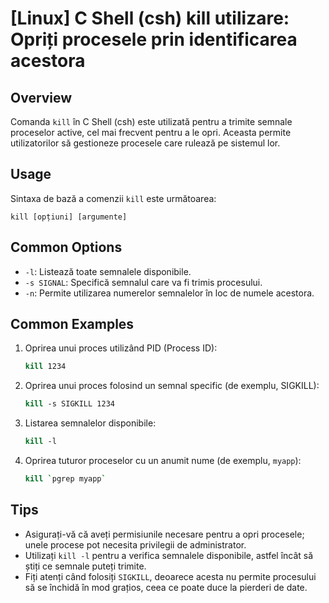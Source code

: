 # [Linux] C Shell (csh) kill utilizare: Opriți procesele prin identificarea acestora

## Overview
Comanda `kill` în C Shell (csh) este utilizată pentru a trimite semnale proceselor active, cel mai frecvent pentru a le opri. Aceasta permite utilizatorilor să gestioneze procesele care rulează pe sistemul lor.

## Usage
Sintaxa de bază a comenzii `kill` este următoarea:

```
kill [opțiuni] [argumente]
```

## Common Options
- `-l`: Listează toate semnalele disponibile.
- `-s SIGNAL`: Specifică semnalul care va fi trimis procesului.
- `-n`: Permite utilizarea numerelor semnalelor în loc de numele acestora.

## Common Examples
1. Oprirea unui proces utilizând PID (Process ID):
   ```csh
   kill 1234
   ```

2. Oprirea unui proces folosind un semnal specific (de exemplu, SIGKILL):
   ```csh
   kill -s SIGKILL 1234
   ```

3. Listarea semnalelor disponibile:
   ```csh
   kill -l
   ```

4. Oprirea tuturor proceselor cu un anumit nume (de exemplu, `myapp`):
   ```csh
   kill `pgrep myapp`
   ```

## Tips
- Asigurați-vă că aveți permisiunile necesare pentru a opri procesele; unele procese pot necesita privilegii de administrator.
- Utilizați `kill -l` pentru a verifica semnalele disponibile, astfel încât să știți ce semnale puteți trimite.
- Fiți atenți când folosiți `SIGKILL`, deoarece acesta nu permite procesului să se închidă în mod grațios, ceea ce poate duce la pierderi de date.